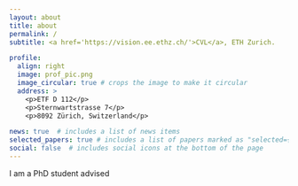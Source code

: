 ```yaml
---
layout: about
title: about
permalink: /
subtitle: <a href='https://vision.ee.ethz.ch/'>CVL</a>, ETH Zurich.

profile:
  align: right
  image: prof_pic.png
  image_circular: true # crops the image to make it circular
  address: >
    <p>ETF D 112</p>
    <p>Sternwartstrasse 7</p>
    <p>8092 Zürich, Switzerland</p>

news: true  # includes a list of news items
selected_papers: true # includes a list of papers marked as "selected={true}"
social: false  # includes social icons at the bottom of the page
---
```


I am a PhD student advised 
